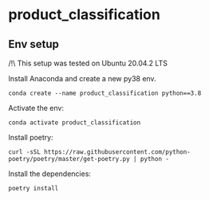 # product_classification

## Env setup

/!\ This setup was tested on Ubuntu 20.04.2 LTS

Install Anaconda and create a new py38 env.

```commandline
conda create --name product_classification python==3.8
```

Activate the env:

```commandline
conda activate product_classification
```

Install poetry:

```commandline
curl -sSL https://raw.githubusercontent.com/python-poetry/poetry/master/get-poetry.py | python -
```

Install the dependencies:

```commandline
poetry install
```